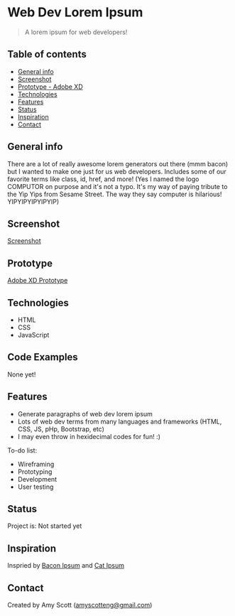 # Web Dev Lorem Ipsum
> A lorem ipsum for web developers! 

## Table of contents
* [General info](#general-info)
* [Screenshot](#screenshot)
* [Prototype - Adobe XD](#prototype)
* [Technologies](#technologies)
* [Features](#features)
* [Status](#status)
* [Inspiration](#inspiration)
* [Contact](#contact)

## General info
There are a lot of really awesome lorem generators out there (mmm bacon) but I wanted to make one just for us web developers. Includes some of our favorite terms like class, id, href, and more!
(Yes I named the logo COMPUTOR on purpose and it's not a typo. It's my way of paying tribute to the Yip Yips from Sesame Street. The way they say computer is hilarious! YIPYIPYIPYIPYIP)

## Screenshot
[Screenshot](./images/highfide.png)

## Prototype

<a href="https://xd.adobe.com/view/d0938697-55bc-4d8f-887e-1996e9653310-85c0/">Adobe XD Prototype</a>

## Technologies
* HTML
* CSS
* JavaScript

## Code Examples
None yet!

## Features

* Generate paragraphs of web dev lorem ipsum
* Lots of web dev terms from many languages and frameworks (HTML, CSS, JS, pHp, Bootstrap, etc)
* I may even throw in hexidecimal codes for fun! :)

To-do list:
* Wireframing
* Prototyping
* Development
* User testing

## Status
Project is: 
Not started yet

## Inspiration
Inspried by <a href="https://baconipsum.com/">Bacon Ipsum</a> and <a href="http://www.catipsum.com/">Cat Ipsum<a/>

## Contact
Created by Amy Scott (amyscotteng@gmail.com)
